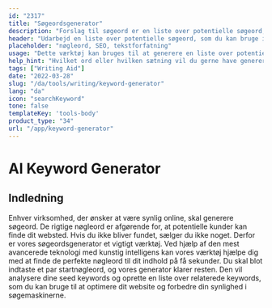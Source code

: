 ```yaml
---
id: "2317"
title: "Søgeordsgenerator"
description: "Forslag til søgeord er en liste over potentielle søgeord, som du kan bruge til at optimere dit indhold til søgemaskinerne. Formålet med dette værktøj er at hjælpe dig med at finde de mest relevante og populære søgeord til dit indhold. For at bruge dette værktøj skal du blot indtaste et ord eller en sætning i søgelinjen, og vi vil generere en liste over relaterede søgeord."
header: "Udarbejd en liste over potentielle søgeord, som du kan bruge i dit indhold."
placeholder: "nøgleord, SEO, tekstforfatning"
usage: "Dette værktøj kan bruges til at generere en liste over potentielle søgeord til brug i dit indhold. For at bruge dette værktøj skal du blot indtaste et ord eller en sætning i søgelinjen, og vi vil generere en liste over relaterede søgeord."
help_hint: "Hvilket ord eller hvilken sætning vil du gerne have genereret forslag til søgeord for?"
tags: ["Writing Aid"]
date: "2022-03-28"
slug: "/da/tools/writing/keyword-generator"
lang: "da"
icon: "searchKeyword"
tone: false
templateKey: 'tools-body'
product_type: "34"
url: "/app/keyword-generator"
---
```


# AI Keyword Generator

## Indledning

Enhver virksomhed, der ønsker at være synlig online, skal generere søgeord. De rigtige nøgleord er afgørende for, at potentielle kunder kan finde dit websted. Hvis du ikke bliver fundet, sælger du ikke noget. Derfor er vores søgeordsgenerator et vigtigt værktøj. Ved hjælp af den mest avancerede teknologi med kunstig intelligens kan vores værktøj hjælpe dig med at finde de perfekte nøgleord til dit indhold på få sekunder. Du skal blot indtaste et par startnøgleord, og vores generator klarer resten. Den vil analysere dine seed keywords og oprette en liste over relaterede keywords, som du kan bruge til at optimere dit website og forbedre din synlighed i søgemaskinerne.
